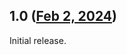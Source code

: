 ## 1.0 ([Feb 2, 2024](https://github.com/ramensoftware/windhawk-mods/blob/c595c0153e125628f1285d307113c0d994da23c2/mods/classic-browser-fix.wh.cpp))

Initial release.
